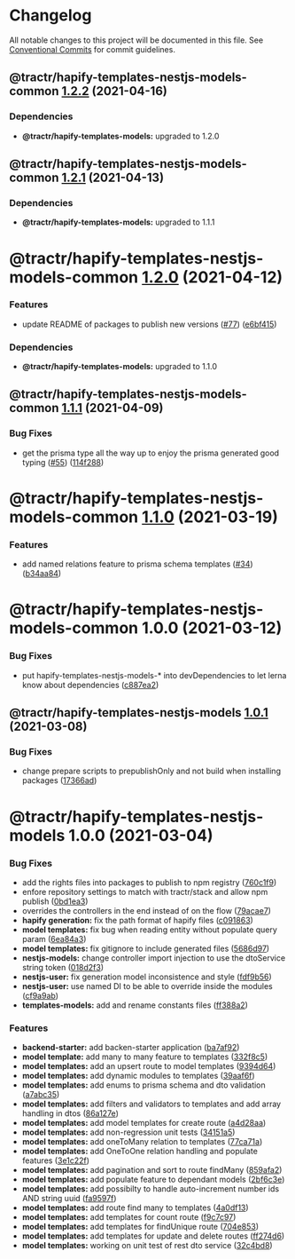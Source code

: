 # Changelog

All notable changes to this project will be documented in this file. See
[Conventional Commits](https://conventionalcommits.org) for commit guidelines.

## @tractr/hapify-templates-nestjs-models-common [1.2.2](https://github.com/tractr/stack/compare/@tractr/hapify-templates-nestjs-models-common@1.2.1...@tractr/hapify-templates-nestjs-models-common@1.2.2) (2021-04-16)





### Dependencies

* **@tractr/hapify-templates-models:** upgraded to 1.2.0

## @tractr/hapify-templates-nestjs-models-common [1.2.1](https://github.com/tractr/stack/compare/@tractr/hapify-templates-nestjs-models-common@1.2.0...@tractr/hapify-templates-nestjs-models-common@1.2.1) (2021-04-13)





### Dependencies

* **@tractr/hapify-templates-models:** upgraded to 1.1.1

# @tractr/hapify-templates-nestjs-models-common [1.2.0](https://github.com/tractr/stack/compare/@tractr/hapify-templates-nestjs-models-common@1.1.1...@tractr/hapify-templates-nestjs-models-common@1.2.0) (2021-04-12)


### Features

* update README of packages to publish new versions ([#77](https://github.com/tractr/stack/issues/77)) ([e6bf415](https://github.com/tractr/stack/commit/e6bf415af3fe5588c15577f047a6262f81c1564f))





### Dependencies

* **@tractr/hapify-templates-models:** upgraded to 1.1.0

## @tractr/hapify-templates-nestjs-models-common [1.1.1](https://github.com/tractr/stack/compare/@tractr/hapify-templates-nestjs-models-common@1.1.0...@tractr/hapify-templates-nestjs-models-common@1.1.1) (2021-04-09)


### Bug Fixes

* get the prisma type all the way up to enjoy the prisma generated good typing ([#55](https://github.com/tractr/stack/issues/55)) ([114f288](https://github.com/tractr/stack/commit/114f288b07b9e3b6e1f53b78e821474e568ebf4a))

# @tractr/hapify-templates-nestjs-models-common [1.1.0](https://github.com/tractr/stack/compare/@tractr/hapify-templates-nestjs-models-common@1.0.0...@tractr/hapify-templates-nestjs-models-common@1.1.0) (2021-03-19)


### Features

* add named relations feature to prisma schema templates ([#34](https://github.com/tractr/stack/issues/34)) ([b34aa84](https://github.com/tractr/stack/commit/b34aa8470bd9bce41795776ef6c963399d8c7df7))

# @tractr/hapify-templates-nestjs-models-common 1.0.0 (2021-03-12)


### Bug Fixes

* put hapify-templates-nestjs-models-* into devDependencies to let lerna know about dependencies ([c887ea2](https://github.com/tractr/stack/commit/c887ea20e36b9e9eb7b714c39b2dd45843db378d))

## @tractr/hapify-templates-nestjs-models [1.0.1](https://github.com/tractr/stack/compare/@tractr/hapify-templates-nestjs-models@1.0.0...@tractr/hapify-templates-nestjs-models@1.0.1) (2021-03-08)


### Bug Fixes

* change prepare scripts to prepublishOnly and not build when installing packages ([17366ad](https://github.com/tractr/stack/commit/17366ada324f19b5a853a96a01f42996a43385b8))

# @tractr/hapify-templates-nestjs-models 1.0.0 (2021-03-04)


### Bug Fixes

* add the rights files into packages to publish to npm registry ([760c1f9](https://github.com/tractr/stack/commit/760c1f98da944f39f821c7d4e30847e229bba44d))
* enfore repository settings to match with tractr/stack and allow npm publish ([0bd1ea3](https://github.com/tractr/stack/commit/0bd1ea38f5c1fc5f88e5611b214de8418bd59bdc))
* overrides the controllers in the end instead of on the flow ([79acae7](https://github.com/tractr/stack/commit/79acae79cfd8dff632ba686d15eb8c4e5c62669d))
* **hapify generation:** fix the path format of hapify files ([c091863](https://github.com/tractr/stack/commit/c0918634696ff9848cb6803b8a3ea25daf3e2e92))
* **model templates:** fix bug when reading entity without populate query param ([6ea84a3](https://github.com/tractr/stack/commit/6ea84a3bb5b87c67fbf28543188a061618973519))
* **model templates:** fix gitignore to include generated files ([5686d97](https://github.com/tractr/stack/commit/5686d97046b01163e7f72026c96a2903802b2e65))
* **nestjs-models:** change controller import injection to use the dtoService string token ([018d2f3](https://github.com/tractr/stack/commit/018d2f3019832dace8b714a0b7b38f97ebf99270))
* **nestjs-user:** fix generation model inconsistence and style ([fdf9b56](https://github.com/tractr/stack/commit/fdf9b56a8755231f51d50f551c03a3baaf377c61))
* **nestjs-user:** use named DI to be able to override inside the modules ([cf9a9ab](https://github.com/tractr/stack/commit/cf9a9abb9e101b9e83107b613d628639f15e9ed0))
* **templates-models:** add and rename constants files ([ff388a2](https://github.com/tractr/stack/commit/ff388a26396c9908c72e8a6cf2ee5c8faf368460))


### Features

* **backend-starter:** add backen-starter application ([ba7af92](https://github.com/tractr/stack/commit/ba7af928cd5296ac3a3264d0c2be93d25fe6aedd))
* **model template:** add many to many feature to templates ([332f8c5](https://github.com/tractr/stack/commit/332f8c5982f7102466e8b66451e41db1171a095e))
* **model templates:** add an upsert route to model templates ([9394d64](https://github.com/tractr/stack/commit/9394d643396054b5ac8c6867ea1306dc6acdd9c4))
* **model templates:** add dynamic modules to templates ([39aaf6f](https://github.com/tractr/stack/commit/39aaf6f0f3a90c1ea8850a82dabb08be6b2d6db8))
* **model templates:** add enums to prisma schema and dto validation ([a7abc35](https://github.com/tractr/stack/commit/a7abc35d79498e8db4cf0a71d10dca90fed51de1))
* **model templates:** add filters and validators to templates and add array handling in dtos ([86a127e](https://github.com/tractr/stack/commit/86a127ed91126e3702f13f4c186415548bd44714))
* **model templates:** add model templates for create route ([a4d28aa](https://github.com/tractr/stack/commit/a4d28aa52badebd88186158d51ffe78d4c514dbf))
* **model templates:** add non-regression unit tests ([34151a5](https://github.com/tractr/stack/commit/34151a5b6b5a8ffc7b0a11e4a072975e05b7ec72))
* **model templates:** add oneToMany relation to templates ([77ca71a](https://github.com/tractr/stack/commit/77ca71a26d8c6ba23c4a16bad15520e5c3843b1f))
* **model templates:** add OneToOne relation handling and populate features ([3e1c22f](https://github.com/tractr/stack/commit/3e1c22f016e7ce96986623165e8ceed1dfcd8aa6))
* **model templates:** add pagination and sort to route findMany ([859afa2](https://github.com/tractr/stack/commit/859afa24057902a9bafc7fe00baa892951381e0c))
* **model templates:** add populate feature to dependant models ([2bf6c3e](https://github.com/tractr/stack/commit/2bf6c3e43a18bd47f94472df50991f855827b738))
* **model templates:** add possibilty to handle auto-increment number ids AND string uuid ([fa9597f](https://github.com/tractr/stack/commit/fa9597f9c7064dc47a67c2ef2c60194cc00b701e))
* **model templates:** add route find many to templates ([4a0df13](https://github.com/tractr/stack/commit/4a0df13fe9b5c20bcd53db8644d52f57fa306cc4))
* **model templates:** add templates for count route ([f9c7c97](https://github.com/tractr/stack/commit/f9c7c97b9d1b62303fbe58e23cea2669e1434be3))
* **model templates:** add templates for findUnique route ([704e853](https://github.com/tractr/stack/commit/704e8538e2d93e40d3829522e665f09addef332c))
* **model templates:** add templates for update and delete routes ([ff274d6](https://github.com/tractr/stack/commit/ff274d6a06be74ab72c5e196560076bb4dddc930))
* **model templates:** working on unit test of rest dto service ([32c4bd8](https://github.com/tractr/stack/commit/32c4bd8624147565419cd8416763569ead397359))
